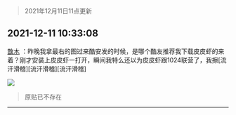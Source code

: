 > 2021年12月11日11点更新
<link rel="stylesheet" href="https://cdn.jsdelivr.net/gh/taotie6/sampleJSON@main/css/photo_show.css">
<meta name="referrer" content="no-referrer" />


 ## 2021-12-11 10:33:08 

 [㪚木](https://www.coolapk.com/feed/32047777?shareKey=YmE2MGE1MGQ4NTIyNjFiNDE0ODA~) ：昨晚我拿最右的图过来酷安发的时候，是哪个酷友推荐我下载皮皮虾的来着？刚才安装上皮皮虾一打开，瞬间我特么还以为皮皮虾跟1024联营了，我擦[流汗滑稽][流汗滑稽][流汗滑稽] 

<div class="album">
<img class="img-item" src="http://image.coolapk.com/feed/2021/1211/10/1081091_08f0b257_9988_0653_202@1080x2340.jpeg" />
</div>

> 原贴已不存在 

 ------- 

